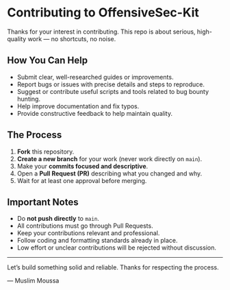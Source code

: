 # Contributing to OffensiveSec-Kit

Thanks for your interest in contributing. This repo is about serious, high-quality work — no shortcuts, no noise.

## How You Can Help

- Submit clear, well-researched guides or improvements.  
- Report bugs or issues with precise details and steps to reproduce.  
- Suggest or contribute useful scripts and tools related to bug bounty hunting.  
- Help improve documentation and fix typos.  
- Provide constructive feedback to help maintain quality.

## The Process

1. **Fork** this repository.  
2. **Create a new branch** for your work (never work directly on `main`).  
3. Make your **commits focused and descriptive**.  
4. Open a **Pull Request (PR)** describing what you changed and why.  
5. Wait for at least one approval before merging.

## Important Notes

- Do **not push directly** to `main`.  
- All contributions must go through Pull Requests.  
- Keep your contributions relevant and professional.  
- Follow coding and formatting standards already in place.  
- Low effort or unclear contributions will be rejected without discussion.

---

Let’s build something solid and reliable. Thanks for respecting the process.

— Muslim Moussa
